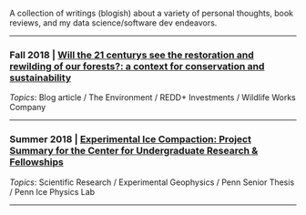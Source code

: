 
A collection of writings (blogish) about a variety of personal thoughts, book reviews, and my data science/software dev endeavors. 

---

 ### Fall 2018 |     [Will the 21 centurys see the restoration and rewilding of our forests?: a context for conservation and sustainability](daniel-furman.github.io/psr_redd_blog.pdf) <br>
*Topics*: Blog article / The Environment / REDD+ Investments / Wildlife Works Company 

---

 ### Summer 2018 |     [Experimental Ice Compaction: Project Summary for the Center for Undergraduate Research & Fellowships](https://www.curf.upenn.edu/project/furman-daniel-experimental-ice-compaction) <br>
*Topics*: Scientific Research / Experimental Geophysics / Penn Senior Thesis / Penn Ice Physics Lab

---



